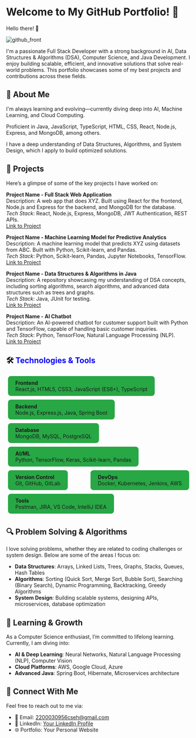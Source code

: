# Welcome to My GitHub Portfolio! 🎉
Hello there! 👋

![github_front](https://github.com/user-attachments/assets/1b5e5dd1-28a8-4ac0-aa51-0a0f4330cb06)

I'm a passionate Full Stack Developer with a strong background in AI, Data Structures & Algorithms (DSA), Computer Science, and Java Development. I enjoy building scalable, efficient, and innovative solutions that solve real-world problems. This portfolio showcases some of my best projects and contributions across these fields.

## 🚀 About Me
<i class="fas fa-brain fa-3x"></i> I'm always learning and evolving—currently diving deep into AI, Machine Learning, and Cloud Computing.

<i class="fas fa-code fa-3x"></i> Proficient in Java, JavaScript, TypeScript, HTML, CSS, React, Node.js, Express, and MongoDB, among others.

<i class="fas fa-project-diagram fa-3x"></i> I have a deep understanding of Data Structures, Algorithms, and System Design, which I apply to build optimized solutions.

## 📂 Projects
<i class="fas fa-project-diagram fa-3x"></i> Here’s a glimpse of some of the key projects I have worked on:

**Project Name - Full Stack Web Application**  
Description: A web app that does XYZ. Built using React for the frontend, Node.js and Express for the backend, and MongoDB for the database.  
*Tech Stack*: React, Node.js, Express, MongoDB, JWT Authentication, REST APIs.  
[Link to Project](#)

**Project Name - Machine Learning Model for Predictive Analytics**  
Description: A machine learning model that predicts XYZ using datasets from ABC. Built with Python, Scikit-learn, and Pandas.  
*Tech Stack*: Python, Scikit-learn, Pandas, Jupyter Notebooks, TensorFlow.  
[Link to Project](#)

**Project Name - Data Structures & Algorithms in Java**  
Description: A repository showcasing my understanding of DSA concepts, including sorting algorithms, search algorithms, and advanced data structures such as trees and graphs.  
*Tech Stack*: Java, JUnit for testing.  
[Link to Project](#)

**Project Name - AI Chatbot**  
Description: An AI-powered chatbot for customer support built with Python and TensorFlow, capable of handling basic customer inquiries.  
*Tech Stack*: Python, TensorFlow, Natural Language Processing (NLP).  
[Link to Project](#)

## 🛠️ <span style="color: blue;">Technologies & Tools</span>

<div style="display: flex; flex-wrap: wrap; justify-content: space-between;">
  <div style="background-color: #28a745; padding: 10px 20px; border-radius: 8px; margin: 5px;">
    <strong>Frontend</strong><br>
    React.js, HTML5, CSS3, JavaScript (ES6+), TypeScript
  </div>

  <div style="background-color: #28a745; padding: 10px 20px; border-radius: 8px; margin: 5px;">
    <strong>Backend</strong><br>
    Node.js, Express.js, Java, Spring Boot
  </div>

  <div style="background-color: #28a745; padding: 10px 20px; border-radius: 8px; margin: 5px;">
    <strong>Database</strong><br>
    MongoDB, MySQL, PostgreSQL
  </div>

  <div style="background-color: #28a745; padding: 10px 20px; border-radius: 8px; margin: 5px;">
    <strong>AI/ML</strong><br>
    Python, TensorFlow, Keras, Scikit-learn, Pandas
  </div>

  <div style="background-color: #28a745; padding: 10px 20px; border-radius: 8px; margin: 5px;">
    <strong>Version Control</strong><br>
    Git, GitHub, GitLab
  </div>

  <div style="background-color: #28a745; padding: 10px 20px; border-radius: 8px; margin: 5px;">
    <strong>DevOps</strong><br>
    Docker, Kubernetes, Jenkins, AWS
  </div>

  <div style="background-color: #28a745; padding: 10px 20px; border-radius: 8px; margin: 5px;">
    <strong>Tools</strong><br>
    Postman, JIRA, VS Code, IntelliJ IDEA
  </div>
</div>

## 🔍 Problem Solving & Algorithms
<i class="fas fa-brain fa-3x"></i> I love solving problems, whether they are related to coding challenges or system design. Below are some of the areas I focus on:

- **Data Structures**: Arrays, Linked Lists, Trees, Graphs, Stacks, Queues, Hash Tables
- **Algorithms**: Sorting (Quick Sort, Merge Sort, Bubble Sort), Searching (Binary Search), Dynamic Programming, Backtracking, Greedy Algorithms
- **System Design**: Building scalable systems, designing APIs, microservices, database optimization

## 📖 Learning & Growth
<i class="fas fa-book fa-3x"></i> As a Computer Science enthusiast, I’m committed to lifelong learning. Currently, I am diving into:

- **AI & Deep Learning**: Neural Networks, Natural Language Processing (NLP), Computer Vision
- **Cloud Platforms**: AWS, Google Cloud, Azure
- **Advanced Java**: Spring Boot, Hibernate, Microservices architecture

## 🔗 Connect With Me
<i class="fas fa-envelope fa-3x"></i> Feel free to reach out to me via:

- 📧 Email: 2200030956cseh@gmail.com
- 💼 LinkedIn: [Your LinkedIn Profile](https://www.linkedin.com/in/contactseelamsandeep/)
- 🌐 Portfolio: Your Personal Website
